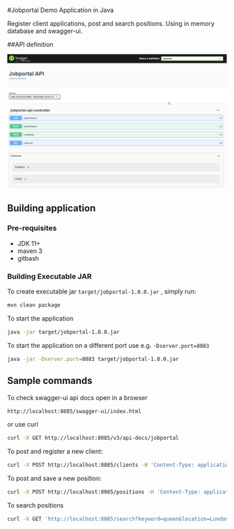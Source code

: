 #Jobportal Demo Application in Java

Register client applications, post and search positions. Using in memory database and swagger-ui. 

##API definition

![API](./Jobportal.png)

## Building application

### Pre-requisites
- JDK 11+
- maven 3
- gitbash

### Building Executable JAR
To create executable jar ``target/jobportal-1.0.0.jar`` , simply run:

```sh
mvn clean package
```
To start the application

```sh
java -jar target/jobportal-1.0.0.jar
```

To start the application on a different port use e.g. ``-Dserver.port=8083``

```sh
java -jar -Dserver.port=8083 target/jobportal-1.0.0.jar
```


## Sample commands
To check swagger-ui api docs open in a browser 

```sh
http://localhost:8085/swagger-ui/index.html
```
or use curl

```sh
curl -X GET http://localhost:8085/v3/api-docs/jobportal
```

To post and register a new client:

```sh
curl -X POST http://localhost:8085/clients -H 'Content-Type: application/x-www-form-urlencoded' -d 'name=Demo%20User&email=DemoUser%40demo.com'
```
To post and save a new position:

```sh
curl -X POST http://localhost:8085/positions -H 'Content-Type: application/x-www-form-urlencoded' -H 'api-key: 1babfc4d-5de7-4dbc-a882-3b24c773016c' -d 'name=Employee%20Manager&location=Paris'
```
To search positions

```sh
curl -X GET 'http://localhost:8085/search?keyword=queen&location=London' -H 'api-key: 1babfc4d-5de7-4dbc-a882-3b24c773016c'
```
